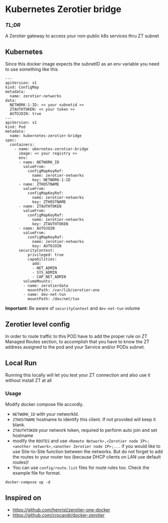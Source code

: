 # Kubernetes Zerotier bridge 

### *TL;DR*
A Zerotier gateway to access your non-public k8s services thru ZT subnet 


## Kubernetes
Since this docker image expects the subnetID as an env variable you need to use something like this
```
---
apiVersion: v1
kind: ConfigMap
metadata:
  name: zerotier-networks
data:
  NETWORK-1-ID: << your subnetid >>
  ZTAUTHTOKEN: << your token >>
  AUTOJOIN: true
---
apiVersion: v1
kind: Pod
metadata:
  name: kubernetes-zerotier-bridge
spec:
  containers:
    - name: ubernetes-zerotier-bridge
      image: << your registry >>
      env:
      - name: NETWORK_ID
        valueFrom:
          configMapKeyRef:
            name: zerotier-networks
            key: NETWORK-1-ID 
      - name: ZTHOSTNAME
        valueFrom:
          configMapKeyRef:
            name: zerotier-networks
            key: ZTHOSTNAME 
      - name: ZTAUTHTOKEN
        valueFrom:
          configMapKeyRef:
            name: zerotier-networks
            key: ZTAUTHTOKEN 
      - name: AUTOJOIN
        valueFrom:
          configMapKeyRef:
            name: zerotier-networks
            key: AUTOJOIN 
      securityContext:
          privileged: true
          capabilities:
            add:
            - NET_ADMIN
            - SYS_ADMIN
            - CAP_NET_ADMIN
        volumeMounts:
        - name: zerotierdata
          mountPath: /var/lib/zerotier-one
        - name: dev-net-tun
          mountPath: /dev/net/tun

```
**Important:** Be aware of `securityContext` and `dev-net-tun` volume

## Zerotier level config
In order to route traffic to this POD have to add the proper rule on ZT Managed Routes section, to accomplish that you have to know the ZT address assigned to the pod and your Service and/or PODs subnet.





## Local Run
Running this locally will let you test your ZT connection and also use it without install ZT at all

### Usage

Modify docker compose file accordly.

  - `NETWORK_ID` with your networkId.
  - `ZTHOSTNAME` hostname to identify this client. If not provided will keep it blank.
  - `ZTAUTHTOKEN` your network token, required to perform auto join and set hostname
  - modify the `ROUTES` and use `<Remote Network>,<Zerotier node IP>;<another network>,<another Zerotier node IP>;...` if you would like to use Site-to-Site function between the networks. But do not forget to add the routes to your router too (because DHCP clients on LAN use default routes)!
  - You can use `config/route.list` files for route rules too. Check the example file for format. 

```
docker-compose up -d
```




## Inspired on

* https://github.com/henrist/zerotier-one-docker
* https://github.com/crocandr/docker-zerotier